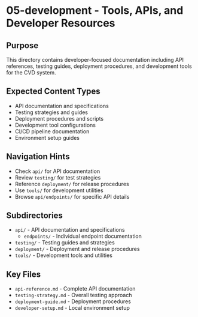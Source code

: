 # 05-development - Tools, APIs, and Developer Resources

## Purpose
This directory contains developer-focused documentation including API references, testing guides, deployment procedures, and development tools for the CVD system.

## Expected Content Types
- API documentation and specifications
- Testing strategies and guides
- Deployment procedures and scripts
- Development tool configurations
- CI/CD pipeline documentation
- Environment setup guides

## Navigation Hints
- Check `api/` for API documentation
- Review `testing/` for test strategies
- Reference `deployment/` for release procedures
- Use `tools/` for development utilities
- Browse `api/endpoints/` for specific API details

## Subdirectories
- `api/` - API documentation and specifications
  - `endpoints/` - Individual endpoint documentation
- `testing/` - Testing guides and strategies
- `deployment/` - Deployment and release procedures
- `tools/` - Development tools and utilities

## Key Files
- `api-reference.md` - Complete API documentation
- `testing-strategy.md` - Overall testing approach
- `deployment-guide.md` - Deployment procedures
- `developer-setup.md` - Local environment setup